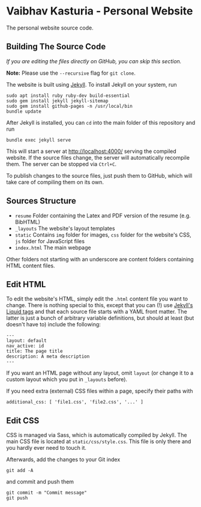 # Vaibhav Kasturia - Personal Website

The personal website source code.

## Building The Source Code

*If you are editing the files directly on GitHub, you can skip this section.*

**Note:** Please use the `--recursive` flag for `git clone`.

The website is built using [Jekyll](https://jekyllrb.com/docs/). To install
Jekyll on your system, run

    sudo apt install ruby ruby-dev build-essential
    sudo gem install jekyll jekyll-sitemap
    sudo gem install github-pages -n /usr/local/bin
    bundle update

After Jekyll is installed, you can `cd` into the main folder of this
repository and run

    bundle exec jekyll serve

This will start a server at <http://localhost:4000/> serving the compiled
website. If the source files change, the server will automatically recompile
them. The server can be stopped via `Ctrl+C`.

To publish changes to the source files, just push them to GitHub, which will
take care of compiling them on its own.

## Sources Structure
- `resume` Folder containing the Latex and PDF version of the resume (e.g. BibHTML)
- `_layouts` The website's layout templates
- `static` Contains `img` folder for images, `css` folder for the website's CSS, `js` folder for JavaScript files
- `index.html` The main webpage

Other folders not starting with an underscore are content folders containing
HTML content files.

## Edit HTML
To edit the website's HTML, simply edit the `.html` content file you want to change. There is
nothing special to this, except that you can (!) use
[Jekyll's Liquid tags](https://jekyllrb.com/docs/templates/) and that each source file
starts with a YAML front matter. The latter is just a bunch of arbitrary variable
definitions, but should at least (but doesn't have to) include the following:

    ---
    layout: default
    nav_active: id
    title: The page title
    description: A meta description
    ---

If you want an HTML page without any layout, omit `layout` (or change it to a custom layout
which you put in `_layouts` before).

If you need extra (external) CSS files within a page, specify their paths with

    additional_css: [ 'file1.css', 'file2.css', '...' ] 

## Edit CSS
CSS is managed via Sass, which is automatically compiled by Jekyll.
The main CSS file is located at `static/css/style.css`. This file is only there and you hardly ever need to touch it. 

Afterwards, add the changes to your Git index
    
    git add -A

and commit and push them

    git commit -m "Commit message"
    git push

